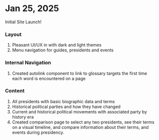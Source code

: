 # Jan 25, 2025
Initial Site Launch! 

### Layout
1. Pleasant UI/UX in with dark and light themes
2. Menu navigation for guides, presidents and events

### Internal Navigation
1. Created autolink component to link to glossary targets the first time each word is encountered on a page

### Content

1.  All presidents with basic biographic data and terms
2.  Historical political parties and how they have changed 
3.  Current and historical political movements with associated party by history era
4.  Created comparison page to select any two presidents, see their terms on a visual timeline, and compare information about their terms, and events during presidency. 
